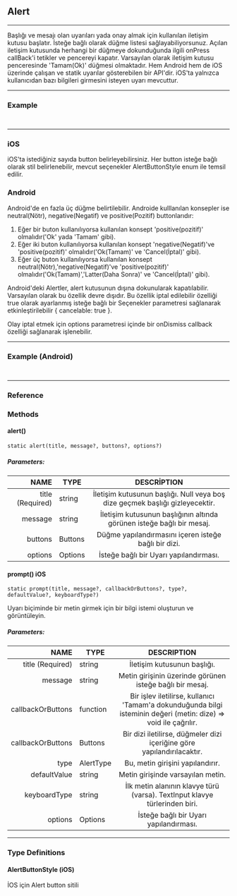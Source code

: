 ## Alert
***
Başlığı ve mesajı olan uyarıları yada onay almak için kullanılan iletişim kutusu başlatır. İsteğe bağlı olarak düğme listesi sağlayabiliyorsunuz. Açılan iletişim kutusunda herhangi bir düğmeye dokunduğunda ilgili onPress callBack'i tetikler ve pencereyi kapatır. 
Varsayılan olarak iletişim kutusu penceresinde 'Tamam(Ok)' düğmesi olmaktadır.
Hem Android hem de iOS üzerinde çalışan ve statik uyarılar gösterebilen bir API'dir. iOS'ta yalnızca kullanıcıdan bazı bilgileri girmesini isteyen uyarı mevcuttur.
***
### Example
```JS


```
***
### iOS

iOS'ta istediğiniz sayıda button belirleyebilirsiniz. Her button isteğe bağlı olarak stil belirlenebilir, mevcut seçenekler AlertButtonStyle enum ile temsil edilir.
### Android
Android'de en fazla üç düğme belirtilebilir. Androide kulllanılan konsepler ise neutral(Nötr), negative(Negatif) ve positive(Pozitif) buttonlarıdır:
1. Eğer bir buton kullanılıyorsa kullanılan konsept 'positive(pozitif)' olmalıdır('Ok' yada 'Tamam' gibi).
2. Eğer iki buton kullanılıyorsa kullanılan konsept 'negative(Negatif)'ve 'positive(pozitif)' olmalıdır('Ok(Tamam)' ve 'Cancel(İptal)' gibi).
3. Eğer üç buton kullanılıyorsa kullanılan konsept neutral(Nötr),'negative(Negatif)'ve 'positive(pozitif)' olmalıdır('Ok(Tamam)','Latter(Daha Sonra)' ve 'Cancel(İptal)' gibi).

Android'deki Alertler, alert kutusunun dışına dokunularak kapatılabilir. Varsayılan olarak bu özellik devre dışıdır. Bu özellik iptal edilebilir özelliği true olarak ayarlanmış isteğe bağlı bir Seçenekler parametresi sağlanarak etkinleştirilebilir { cancelable: true }.

Olay iptal etmek için options parametresi içinde bir onDismiss callback özelliği sağlanarak işlenebilir.
***
###  Example (Android)

```JS


```

***
###  Reference
###  Methods
#### alert()
```JS
static alert(title, message?, buttons?, options?)
```
##### Parameters:

|NAME     |  TYPE                      | DESCRİPTION          |                
|--------:|----------------------------|:--------------------:|
|  title (Required) |    string                  |  İletişim kutusunun başlığı. Null veya boş dize geçmek başlığı gizleyecektir. |                
|message  |  string                 | İletişim kutusunun başlığının altında görünen isteğe bağlı bir mesaj.| 
|buttons  |    Buttons              |Düğme yapılandırmasını içeren isteğe bağlı bir dizi.|                   
|options  |      Options               | İsteğe bağlı bir Uyarı yapılandırması.|        

#### prompt() iOS
```JS
static prompt(title, message?, callbackOrButtons?, type?, defaultValue?, keyboardType?)
``` 
Uyarı biçiminde bir metin girmek için bir bilgi istemi oluşturun ve görüntüleyin.
##### Parameters:
|NAME     | TYPE                       | DESCRIPTION          |                   
|--------:|----------------------------|:--------------------:|
|title (Required)|    string        |   İletişim kutusunun başlığı. |                   
|     message    |             string        |  Metin girişinin üzerinde görünen isteğe bağlı bir mesaj.  |           
|  callbackOrButtons | function   |  Bir işlev iletilirse, kullanıcı 'Tamam'a dokunduğunda bilgi isteminin değeri (metin: dize) => void ile çağrılır. |             
|    callbackOrButtons      |  Buttons | Bir dizi iletilirse, düğmeler dizi içeriğine göre yapılandırılacaktır. |         
|  type |       AlertType |   Bu, metin girişini yapılandırır.|                   
|   defaultValue |  string   | Metin girişinde varsayılan metin.|  
|  keyboardType | string         |İlk metin alanının klavye türü (varsa). TextInput klavye türlerinden biri.  |                   
|     options    |    Options   |  İsteğe bağlı bir Uyarı yapılandırması.                     | 
***
###  Type Definitions
#### AlertButtonStyle (iOS)
İOS için Alert button sitili

